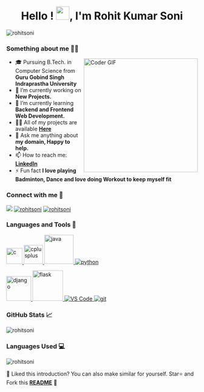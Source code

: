 <h1 align="center">Hello ! <img src="https://media.giphy.com/media/hvRJCLFzcasrR4ia7z/giphy.gif" width="35px">, I'm Rohit Kumar Soni</h1>
<p align="left"> <img src="https://komarev.com/ghpvc/?username=your-github-rohitsoni98&color=blue&style=plastic" alt="rohitsoni" /> </p>
<h3 align="left">Something about me 👨‍💻</h3>
<img src="https://i.pinimg.com/originals/e1/f3/41/e1f3413bf5036045713341394f617225.gif" alt="Coder GIF" width="300" align="right"> 

- 🎓 Pursuing B.Tech. in Computer Science from **Guru Gobind Singh Indraprastha University**
- 🔭 I’m currently working on **New Projects.**
- 🌱 I’m currently learning **Backend and Frontend Web Development.**
- 👨‍💻 All of my projects are available **<a id="raw-url" href="https://github.com/rohitsoni98">Here</a>**
- 💬 Ask me anything about **my domain, Happy to help.**
- 📫 How to reach me:  **<a id="raw-url" href="https://linkedin.com/in/rohit-soni-006868196/">LinkedIn</a>**
- ⚡ Fun fact **I love playing Badminton, Dance and love doing Workout to keep myself fit**


<h3 align="left">Connect with me 📨</h3>
<p>
<a href="https://twitter.com/rsoni5467" target="blank"><img  src="https://img.shields.io/badge/Twitter-1DA1F2?style=for-the-badge&logo=twitter&logoColor=white" /></a>
<a href="https://instagram.com/rsoni98" target="blank"><img  src="https://img.shields.io/badge/Instagram-E4405F?style=for-the-badge&logo=instagram&logoColor=white" alt="rohitsoni"/></a>
<a href="https://api.whatsapp.com/send?phone=9896788176" target="blank"><img  src="https://img.shields.io/badge/WhatsApp-25D366?style=for-the-badge&logo=whatsapp&logoColor=white" alt="rohitsoni"/></a>

<h3 align="left">Languages and Tools 🚀</h3>
<p align="left"> 
<a href="https://html.com/" target="_blank"> <img src="https://lorvencomputers.com/assets/img/course/2.png" width="42" alt="c"/> </a> 
<a href="https://www.javascript.com/learn" target="_blank"> <img src="https://4.bp.blogspot.com/-s2EhTt57oeU/XHtQtO1QNLI/AAAAAAAANW8/KYkPQEZUyocSpA2RzqCcVt31imXPi63RACLcBGAs/s1600/Free%2BCourses%2Bto%2Blearn%2BJavaScript.jpg" width="50" alt="cplusplus" /> </a> 
<a href="https://www.w3.org/Style/CSS/learning" target="_blank"> <img src="https://www.tutorialrepublic.com/lib/images/css-illustration.png" width="77" alt="java"/> </a> 
<a href="https://www.python.org" target="_blank"> <img src="https://img.shields.io/badge/Python-3776AB?style=for-the-badge&logo=python&logoColor=white" alt="python"/> </a>
  
  
<a href="https://www.djangoproject.com/" target="_blank"> <img src="https://twilio-cms-prod.s3.amazonaws.com/original_images/django-dark.png" width="65" alt="django"/> </a> 
<a href="https://flask.palletsprojects.com/en/2.0.x/" target="_blank"> <img src="https://user-images.githubusercontent.com/567298/52816968-216f6480-30ab-11e9-9d19-6418ba51563b.png" width="80" alt="flask"/> </a>
<a href="https://git-scm.com/" target="_blank"> <img src="https://img.shields.io/badge/Git-F05032?style=for-the-badge&logo=git&logoColor=white" alt="VS Code"/> </a> 
<a href="https://code.visualstudio.com/download" target="_blank"> <img src="https://img.shields.io/badge/Visual_Studio_Code-0078D4?style=for-the-badge&logo=visual%20studio%20code&logoColor=white" alt="git"/> </a> 

</p>

<h3 align="left">GitHub Stats 📈</h3>

<p><img src="https://github-readme-stats.vercel.app/api?username=rohitsoni98&show_icons=true&locale=en&theme=dracula" alt="rohitsoni" /></p>

<h3 align="left">Languages Used 💻</h3>

<p><img src="https://github-readme-stats.vercel.app/api/top-langs?username=rohitsoni98&show_icons=true&locale=en&layout=compact&theme=dracula"alt="rohitsoni" /></p>

:pushpin: Liked this introduction? You can also make similar for yourself. Star⭐ and Fork this **[README](https://github.com/rohitsoni98/rohitsoni98)** :pencil:


